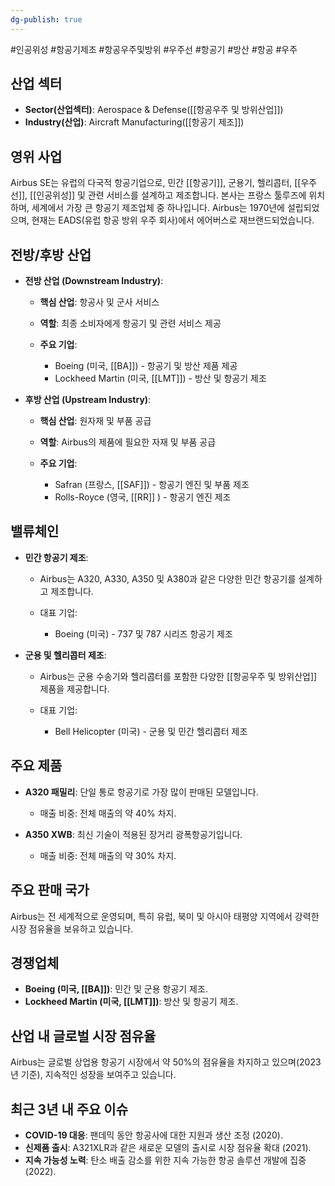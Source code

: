 ```yaml
---
dg-publish: true
---
```

#인공위성 #항공기제조 #항공우주및방위 #우주선 #항공기 #방산 #항공 #우주 

## 산업 섹터

- **Sector(산업섹터)**: Aerospace & Defense([[항공우주 및 방위산업]])
- **Industry(산업)**: Aircraft Manufacturing([[항공기 제조]])

## 영위 사업

Airbus SE는 유럽의 다국적 항공기업으로, 민간 [[항공기]], 군용기, 헬리콥터, [[우주선]], [[인공위성]] 및 관련 서비스를 설계하고 제조합니다. 본사는 프랑스 툴루즈에 위치하며, 세계에서 가장 큰 항공기 제조업체 중 하나입니다. Airbus는 1970년에 설립되었으며, 현재는 EADS(유럽 항공 방위 우주 회사)에서 에어버스로 재브랜드되었습니다.

## 전방/후방 산업

- **전방 산업 (Downstream Industry)**:
    
    - **핵심 산업**: 항공사 및 군사 서비스
    - **역할**: 최종 소비자에게 항공기 및 관련 서비스 제공
    - **주요 기업**:
        
        - Boeing (미국, [[BA]]) - 항공기 및 방산 제품 제공
        - Lockheed Martin (미국, [[LMT]]) - 방산 및 항공기 제조
        
    
- **후방 산업 (Upstream Industry)**:
    
    - **핵심 산업**: 원자재 및 부품 공급
    - **역할**: Airbus의 제품에 필요한 자재 및 부품 공급
    - **주요 기업**:
        
        - Safran (프랑스, [[SAF]]) - 항공기 엔진 및 부품 제조
        - Rolls-Royce (영국, [[RR]] ) - 항공기 엔진 제조
        
    

## 밸류체인

- **민간 항공기 제조**:
    
    - Airbus는 A320, A330, A350 및 A380과 같은 다양한 민간 항공기를 설계하고 제조합니다.
    - 대표 기업:
        
        - Boeing (미국) - 737 및 787 시리즈 항공기 제조
        
    
- **군용 및 헬리콥터 제조**:
    
    - Airbus는 군용 수송기와 헬리콥터를 포함한 다양한 [[항공우주 및 방위산업]] 제품을 제공합니다.
    - 대표 기업:
        
        - Bell Helicopter (미국) - 군용 및 민간 헬리콥터 제조
        
    

## 주요 제품

- **A320 패밀리**: 단일 통로 항공기로 가장 많이 판매된 모델입니다.
    
    - 매출 비중: 전체 매출의 약 40% 차지.
    
- **A350 XWB**: 최신 기술이 적용된 장거리 광폭항공기입니다.
    
    - 매출 비중: 전체 매출의 약 30% 차지.
    

## 주요 판매 국가

Airbus는 전 세계적으로 운영되며, 특히 유럽, 북미 및 아시아 태평양 지역에서 강력한 시장 점유율을 보유하고 있습니다.

## 경쟁업체

- **Boeing (미국, [[BA]])**: 민간 및 군용 항공기 제조.
- **Lockheed Martin (미국, [[LMT]])**: 방산 및 항공기 제조.

## 산업 내 글로벌 시장 점유율

Airbus는 글로벌 상업용 항공기 시장에서 약 50%의 점유율을 차지하고 있으며(2023년 기준), 지속적인 성장을 보여주고 있습니다.

## 최근 3년 내 주요 이슈

- **COVID-19 대응**: 팬데믹 동안 항공사에 대한 지원과 생산 조정 (2020).
- **신제품 출시**: A321XLR과 같은 새로운 모델의 출시로 시장 점유율 확대 (2021).
- **지속 가능성 노력**: 탄소 배출 감소를 위한 지속 가능한 항공 솔루션 개발에 집중 (2022).